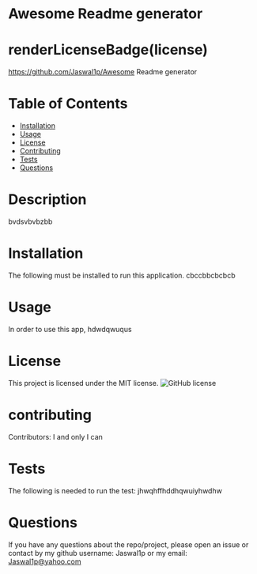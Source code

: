 # Awesome Readme generator

  # renderLicenseBadge(license)

  https://github.com/Jaswal1p/Awesome Readme generator

  # Table of Contents
  * [Installation](#installation)
  * [Usage](#usage)
  * [License](#license)
  * [Contributing](#contributing)
  * [Tests](#tests)
  * [Questions](#questions)
  
  # Description
  bvdsvbvbzbb
  

  # Installation
  The following must be installed to run this application.
  cbccbbcbcbcb
  # Usage
  In order to use this app, hdwdqwuqus
  # License
  This project is licensed under the MIT license.
  ![GitHub license](https://img.shields.io/badge/License-Apache%202.0-blue.svg)
  # contributing
  Contributors: I and only I can
  # Tests
  The following is needed to run the test: jhwqhffhddhqwuiyhwdhw
  # Questions
  If you have any questions about the repo/project, please open an issue or contact by my github username: Jaswal1p or my email: Jaswal1p@yahoo.com
  
 
